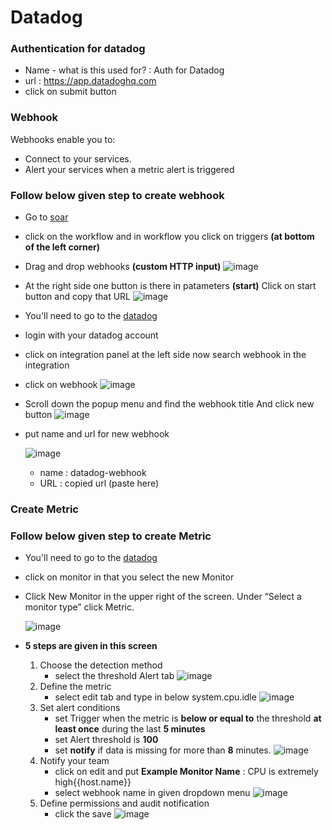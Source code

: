 # **Datadog**

### **Authentication for datadog**
- Name - what is this used for? : Auth for Datadog
- url : https://app.datadoghq.com
- click on submit button 

### **Webhook**
Webhooks enable you to:

- Connect to your services.
- Alert your services when a metric alert is triggered
### Follow below given step to create webhook 
- Go to [soar](https://soarr.io/)
- click on the workflow and in workflow you click on triggers **(at bottom of the left corner)**
- Drag and drop webhooks **(custom HTTP input)**
  ![image](https://user-images.githubusercontent.com/60142831/181471655-f2c0f042-0cf1-48dd-a8e0-488eac27efad.png)

- At the right side one button is there in patameters **(start)** Click on start button and copy that URL
  ![image](https://user-images.githubusercontent.com/60142831/181472812-f6d907f9-2fde-4af3-a077-c0ff526525c3.png)

- You'll need to go to the [datadog](https://app.datadoghq.com/account/login?next=%2F%3F_gl%3D1%2A1myfg5d%2A_ga%2AMTE2OTg3NTUwNC4xNjU3NjA1MTk0%2A_ga_KN80RDFSQK%2AMTY1ODk4NzY2MS4yMy4xLjE2NTg5ODg0NDkuNjA.%26_ga%3D2.247342660.1562540511.1658898756-1169875504.1657605194e)
- login with your datadog account
- click on integration panel at the left side now search webhook in the integration
- click on webhook
 ![image](https://user-images.githubusercontent.com/60142831/181470285-efde130e-3cc3-4a8f-93d2-3280fd93ae9e.png)

- Scroll down the popup menu and find the webhook title 
And click new button
![image](https://user-images.githubusercontent.com/60142831/181473479-e3ba367e-2c54-4b5b-875b-57a31c906390.png)
- put name and url for new webhook
  
  ![image](https://user-images.githubusercontent.com/60142831/181474508-bc924783-9123-4893-8200-9ab86a5927a8.png)
  - name : datadog-webhook
  - URL :  copied url (paste here)

### Create Metric

### Follow below given step to create Metric 
- You'll need to go to the [datadog](https://app.datadoghq.com/account/login?next=%2F%3F_gl%3D1%2A1myfg5d%2A_ga%2AMTE2OTg3NTUwNC4xNjU3NjA1MTk0%2A_ga_KN80RDFSQK%2AMTY1ODk4NzY2MS4yMy4xLjE2NTg5ODg0NDkuNjA.%26_ga%3D2.247342660.1562540511.1658898756-1169875504.1657605194e)
- click on monitor in that you select the new Monitor
- Click New Monitor in the upper right of the screen. Under “Select a monitor type” click Metric.
  
  ![image](https://user-images.githubusercontent.com/60142831/181475534-23ba4d3d-f650-4b69-934c-d5e32a21c60b.png)

- **5 steps are given in this screen**
  
  1. Choose the detection method
       - select the threshold Alert tab
![image](https://user-images.githubusercontent.com/60142831/181476549-eb78b57f-b6ab-4196-a59b-188c03580990.png)
  2. Define the metric
       - select edit tab and type in below system.cpu.idle
![image](https://user-images.githubusercontent.com/60142831/181476583-bb4cea32-ba97-44da-b03f-378fdbf92d09.png)
  3. Set alert conditions
       - set Trigger when the metric is **below or equal to** the threshold **at least once** during the last **5 minutes**
       - set Alert threshold is **100**
       - set **notify** if data is missing for more than **8** minutes.
![image](https://user-images.githubusercontent.com/60142831/181476583-bb4cea32-ba97-44da-b03f-378fdbf92d09.png)
  4. Notify your team
       -  click on edit and put **Example Monitor Name** : CPU is extremely high{{host.name}}
       -  select webhook name in given dropdown menu
![image](https://user-images.githubusercontent.com/60142831/181476647-63fec8a9-76b9-4e75-9ae6-f0d8e6a8918f.png)
  1. Define permissions and audit notification
        - click the save
        ![image](https://user-images.githubusercontent.com/60142831/181476664-5779c7c0-3e91-4b55-8d0e-e09d87e70666.png)

